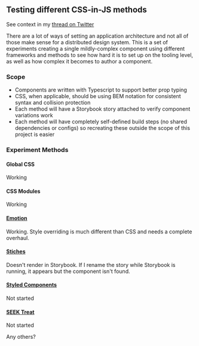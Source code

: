## Testing different CSS-in-JS methods
See context in my [thread on Twitter](https://twitter.com/mattfelten/status/1286083668604145665?s=20)

There are a lot of ways of setting an application architecture and not all of those make sense for a distributed design system. This is a set of experiments creating a single mildly-complex component using different frameworks and methods to see how hard it is to set up on the tooling level, as well as how complex it becomes to author a component.

### Scope
- Components are written with Typescript to support better prop typing
- CSS, when applicable, should be using BEM notation for consistent syntax and collision protection
- Each method will have a Storybook story attached to verify component variations work
- Each method will have completely self-defined build steps (no shared dependencies or configs) so recreating these outside the scope of this project is easier

### Experiment Methods
#### Global CSS
Working

#### CSS Modules
Working

#### [Emotion](https://emotion.sh)
Working. Style overriding is much different than CSS and needs a complete overhaul.

#### [Stiches](https://stitches.dev)
Doesn't render in Storybook. If I rename the story while Storybook is running, it appears but the component isn't found.

#### [Styled Components](https://styled-components.com)
Not started

#### [SEEK Treat](https://seek-oss.github.io/treat/)
Not started

Any others?
